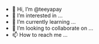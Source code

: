 - 👋 Hi, I’m @teeyapay
- 👀 I’m interested in ...
- 🌱 I’m currently learning ...
- 💞️ I’m looking to collaborate on ...
- 📫 How to reach me ...

<!---
teeyapay/teeyapay is a ✨ special ✨ repository because its `README.md` (this file) appears on your GitHub profile.
You can click the Preview link to take a look at your changes.
--->
